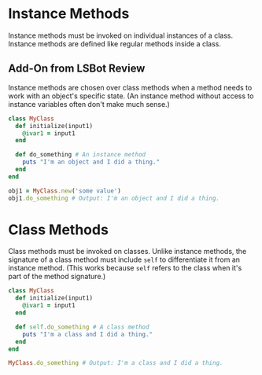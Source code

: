 # Instance Methods
Instance methods must be invoked on individual instances of a class. Instance methods are defined like regular methods inside a class.

## Add-On from LSBot Review
Instance methods are chosen over class methods when a method needs to work with an object's specific state. (An instance method without access to instance variables often don't make much sense.)

```ruby
class MyClass
  def initialize(input1)
    @ivar1 = input1
  end

  def do_something # An instance method
    puts "I'm an object and I did a thing."
  end
end

obj1 = MyClass.new('some value')
obj1.do_something # Output: I'm an object and I did a thing.
```

# Class Methods
Class methods must be invoked on classes. Unlike instance methods, the signature of a class method must include `self` to differentiate it from an instance method. (This works because `self` refers to the class when it's part of the method signature.)

```ruby
class MyClass
  def initialize(input1)
    @ivar1 = input1
  end

  def self.do_something # A class method
    puts "I'm a class and I did a thing."
  end
end

MyClass.do_something # Output: I'm a class and I did a thing.
```